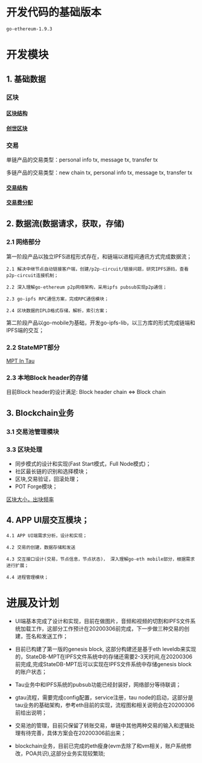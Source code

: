 # 开发代码的基础版本
```
go-ethereum-1.9.3
```

# 开发模块

## 1. 基础数据

### 区块

#### [区块结构](https://github.com/Tau-Coin/taucoin-ipfs-docs/blob/master/doc/Tau-block-tx-structure-draft-cn.md)
	
#### [创世区块](https://github.com/Tau-Coin/taucoin-ipfs-docs/blob/master/doc/Tau-genesis-block-cn.md)
	

### 交易

单链产品的交易类型：personal info tx, message tx, transfer tx

多链产品的交易类型：new chain tx, personal info tx, message tx, transfer tx

#### [交易结构](https://github.com/Tau-Coin/taucoin-ipfs-docs/blob/master/doc/Tau-block-tx-structure-draft-cn.md)

#### [交易费分配](https://github.com/Tau-Coin/taucoin-ipfs-docs/blob/master/doc/Tau-tx-fee-distribution-draft-cn.md)

	
## 2. 数据流(数据请求，获取，存储)

### 2.1 网络部分

第一阶段产品以独立IPFS进程形式存在，和链端以进程间通讯方式完成数据流；
	
	2.1 解决中继节点自动链接客户端，创建/p2p-circuit/链接问题，研究IPFS源码，查看p2p-circuit连接机制；

    2.2 深入理解go-ethereum p2p网络架构，采用ipfs pubsub实现p2p通信；

    2.3 go-ipfs RPC通信方案，完成RPC通信模块；

	2.4 区块数据的IPLD格式存储，解析，索引方案；

第二阶段产品以go-mobile为基础，开发go-ipfs-lib，以三方库的形式完成链端和IPFS端的交互；

### 2.2 StateMPT部分

[MPT In Tau](https://github.com/Tau-Coin/taucoin-ipfs-docs/blob/master/doc/Tau-MPT-IPFS.md)

### 2.3 本地Block header的存储

目前Block header的设计满足: Block header chain <=> Block chain

## 3. Blockchain业务

### 3.1 交易池管理模块    


### 3.3 区块处理
	
- 同步模式的设计和实现(Fast Start模式，Full Node模式)；
- 社区最长链的识别和选择模块；
- 区块,交易验证，回滚处理；
- POT Forge模块；

[区块大小，出块频率](https://github.com/Tau-Coin/taucoin-ipfs-docs/blob/master/doc/pot.md)

## 4. APP UI层交互模块；

	4.1 APP UI端需求分析，设计和实现；

	4.2 交易的创建，数据存储和发送
	
	4.3 交互接口设计(交易，节点信息，节点状态)， 深入理解go-eth mobile部分，根据需求进行扩展；

	4.4 进程管理模块；

# 进展及计划

- UI端基本完成了设计和实现，目前在做图片，音频和视频的切割和IPFS文件系统加载工作，这部分工作预计在20200306前完成，下一步做三种交易的创建，签名和发送工作；

- 目前已构建了第一版的genesis block, 这部分构建还是基于eth leveldb来实现的，StateDB-MPT在IPFS文件系统中的存储还需要2-3天时间,在20200306前完成,完成StateDB-MPT后可以实现在IPFS文件系统中存储genesis block的账户状态；

- Tau业务中和IPFS系统的pubsub功能已经封装好，网络部分等待联调；

- gtau流程，需要完成config配置，service注册，tau node的启动，这部分是tau业务的基础架构，参考eth目前的实现，流程图和相关说明会在20200306前给出说明；

- 交易池的管理，目前只保留了转账交易，单链中其他两种交易的输入和逻辑处理有待完善，具体方案会在20200306前出来；

- blockchain业务，目前已完成的eth瘦身(evm去除了和vm相关，账户系统修改，POA共识),这部分业务实现较繁琐;

